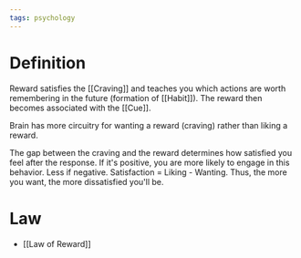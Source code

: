 ```yaml
---
tags: psychology
---
```


# Definition

Reward satisfies the [[Craving]] and teaches you which actions are worth remembering in the future (formation of [[Habit]]). The reward then becomes associated with the [[Cue]].

Brain has more circuitry for wanting a reward (craving) rather than liking a reward.

The gap between the craving and the reward determines how satisfied you feel after the response. If it's positive, you are more likely to engage in this behavior. Less if negative. Satisfaction = Liking - Wanting. Thus, the more you want, the more dissatisfied you'll be.

# Law
- [[Law of Reward]]
